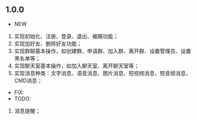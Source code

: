 ## 1.0.0
* NEW

1. 实现初始化、注册、登录、退出、被踢功能；
2. 实现加好友、删除好友功能；
3. 实现群聊基本操作，如创建群、申请群、加入群、离开群、设置管理员、设置黑名单等；
4. 实现聊天室基本操作，如加入聊天室、离开聊天室等；
5. 实现消息种类：文字消息、语音消息、图片消息、短视频消息、短音频消息、CMD消息；

 
* FIX:
* TODO:

1. 消息提醒；


